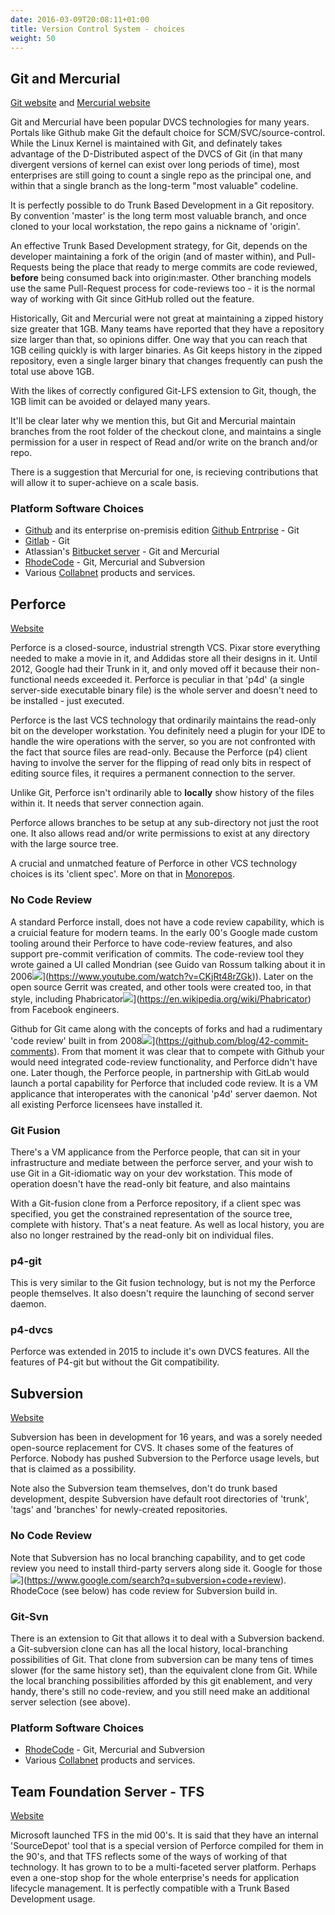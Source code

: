 ```yaml
---
date: 2016-03-09T20:08:11+01:00
title: Version Control System - choices
weight: 50
---
```


## Git and Mercurial

[Git website](https://git-scm.com/) and [Mercurial website](https://www.mercurial-scm.org/)

Git and Mercurial have been popular DVCS technologies for many years. Portals like Github make Git the default 
choice for SCM/SVC/source-control.  While the Linux Kernel is maintained with Git, and definately takes advantage 
of the D-Distributed aspect of the DVCS of Git (in that many divergent versions of kernel can exist over 
long periods of time), most enterprises are still going to count a single repo as the principal one, and within 
that a single branch as the long-term "most valuable" codeline.

It is perfectly possible to do Trunk Based Development in a Git repository. By convention 'master' is the long term 
most valuable branch, and once cloned to your local workstation, the repo gains a nickname of 'origin'.

An effective Trunk Based Development strategy, for Git, depends on the developer maintaining a fork of the origin 
(and of master within), and Pull-Requests being the place that ready to merge commits are code reviewed, **before** being 
consumed back into origin:master. Other branching models use the same Pull-Request process for 
code-reviews too - it is the normal way of working with Git since GitHub rolled out the feature.

Historically, Git and Mercurial were not great at maintaining a zipped history size greater that 1GB. Many 
teams have reported that they have a repository size larger than that, so opinions differ. One way that you can reach 
that 1GB ceiling quickly is with larger binaries. As Git keeps history in the zipped repository, even a single larger 
binary that changes frequently can push the total use above 1GB.

With the likes of correctly configured Git-LFS extension to Git, though, the 1GB limit can be avoided or delayed 
many years.  

It'll be clear later why we mention this, but Git and Mercurial maintain branches from the root folder of the 
checkout clone, and maintains a single permission for a user in respect of Read and/or write on the branch and/or repo.

There is a suggestion that Mercurial for one, is recieving contributions that will allow it to super-achieve on a scale
basis.

### Platform Software Choices

* [Github](https://github.com/) and its enterprise on-premisis edition [Github Entrprise](https://enterprise.github.com/home) - Git
* [Gitlab](https://about.gitlab.com/) - Git
* Atlassian's [Bitbucket server](https://www.atlassian.com/software/bitbucket/server) - Git and Mercurial
* [RhodeCode](https://rhodecode.com/) - Git, Mercurial and Subversion
* Various [Collabnet](http://www.collab.net/) products and services.

## Perforce

[Website](https://www.perforce.com/)

Perforce is a closed-source, industrial strength VCS. Pixar store everything needed to make a movie in it, and Addidas store all their 
designs in it.  Until 2012, Google had their Trunk in it, and only moved off it because their non-functional needs
exceeded it. Perforce is peculiar in that 'p4d' (a single server-side executable binary file) is the whole server and 
doesn't need to be installed - just executed.

Perforce is the last VCS technology that ordinarily maintains the read-only bit on the developer workstation. You 
definitely need a plugin for your IDE to handle the wire operations with the server, so you are not confronted with the
fact that source files are read-only. Because the Perforce (p4) client having to involve the server for the flipping of
read only bits in respect of editing source files, it requires a permanent connection to the server.

Unlike Git, Perforce isn't ordinarily able to **locally** show history of the files within it. It needs that server 
connection again.

Perforce allows branches to be setup at any sub-directory not just the root one. It also allows read and/or write
permissions to exist at any directory with the large source tree.

A crucial and unmatched feature of Perforce in other VCS technology choices is its 'client spec'. 
More on that in [Monorepos](/monorepos/).

### No Code Review

A standard Perforce install, does not have a code review capability, which is a cruicial feature for modern teams.
In the early 00's Google made custom tooling around their Perforce to have code-review features, and also support
pre-commit verification of commits. The code-review tool they wrote gained a UI called Mondrian (see Guido van 
Rossum talking about it in 2006![](/images/ext.png)](https://www.youtube.com/watch?v=CKjRt48rZGk)). Later on the 
open source Gerrit was created, and other tools were created too, in 
that style, including Phabricator![](/images/ext.png)](https://en.wikipedia.org/wiki/Phabricator) from Facebook 
engineers. 

Github for Git came along with the concepts of forks and had a rudimentary 'code review' built in from 
2008![](/images/ext.png)](https://github.com/blog/42-commit-comments). From that moment it was clear 
that to compete with Github your would need integrated code-review functionality, and Perforce didn't have one. Later 
though, the Perforce people, in partnership with GitLab would launch a portal capability for Perforce that
included code review. It is a VM applicance that interoperates with the canonical 'p4d' server daemon. Not
all existing Perforce licensees have installed it.

### Git Fusion

There's a VM applicance from the Perforce people, that can sit in your infrastructure and mediate between the perforce
server, and your wish to use Git in a Git-idiomatic way on your dev workstation.  This mode of operation doesn't have 
the read-only bit feature, and also maintains

With a Git-fusion clone from a Perforce repository, if a client spec was specified, you get the constrained 
representation of the source tree, complete with history. That's a neat feature. As well as local history, you are 
also no longer restrained by the read-only bit on individual files.

### p4-git

This is very similar to the Git fusion technology, but is not my the Perforce people themselves. It also doesn't 
require the launching of second server daemon.

### p4-dvcs

Perforce was extended in 2015 to include it's own DVCS features. All the features of P4-git but without the Git 
compatibility.

## Subversion

[Website](https://subversion.apache.org/)

Subversion has been in development for 16 years, and was a sorely needed open-source replacement for CVS. It chases some of the
features of Perforce. Nobody has pushed Subversion to the Perforce usage levels, but that is claimed as a possibility.

Note also the Subversion team themselves, don't do trunk based development, despite Subversion have default root directories 
of 'trunk', 'tags' and 'branches' for newly-created repositories.

### No Code Review

Note that Subversion has no local branching capability, and to get code review you need to install third-party servers 
along side it. Google for those![](/images/ext.png)](https://www.google.com/search?q=subversion+code+review). RhodeCoce
(see below) has code review for Subversion build in.

### Git-Svn

There is an extension to Git that allows it to deal with a Subversion backend. a Git-subversion clone can has all the 
local history, local-branching possibilities of Git. That clone from subversion can be many tens of times slower (for 
the same history set), than the equivalent clone from Git.  While the local branching possibilities afforded by this
git enablement, and very handy, there's still no code-review, and you still need make an additional server selection 
(see above).

### Platform Software Choices

* [RhodeCode](https://rhodecode.com/) - Git, Mercurial and Subversion
* Various [Collabnet](http://www.collab.net/) products and services.

## Team Foundation Server - TFS

[Website](https://www.visualstudio.com/tfs/)

Microsoft launched TFS in the mid 00's. It is said that they have an internal 'SourceDepot' tool that is a special 
version of Perforce compiled for them in the 90's, and that TFS reflects some of the ways of working of that 
technology. It has grown to to be a multi-faceted server platform. Perhaps even a one-stop shop for the whole 
enterprise's needs for application lifecycle management.  It is perfectly compatible with a Trunk Based Development 
usage.